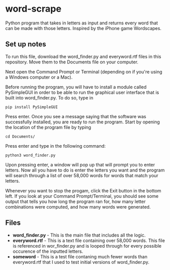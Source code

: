 # word-scrape
Python program that takes in letters as input and returns every word that can be made with those letters. Inspired by the iPhone game Wordscapes. 

## Set up notes
To run this file, download the word_finder.py and everyword.rtf files in this repository. Move them to the Documents file on your computer. 

Next open the Command Prompt or Terminal (depending on if you're using a Windows computer or a Mac). 

Before running the program, you will have to install a module called PySimpleGUI in order to be able to run the graphical user interface that is built into word_finder.py. To do so, type in

`pip install PySimpleGUI`

Press enter. Once you see a message saying that the software was successfully installed, you are ready to run the program. Start by opening the location of the program file by typing

`cd Documents/` 

Press enter and type in the following command:

`python3 word_finder.py`

Upon pressing enter, a window will pop up that will prompt you to enter letters. Now all you have to do is enter the letters you want and the program will search through a list of over 58,000 words for words that match your letters.

Whenever you want to stop the progam, click the Exit button in the bottom left. If you look at your Command Prompt/Terminal, you should see some output that tells you how long the program ran for, how many letter combinations were computed, and how many words were generated.

## Files
- **word_finder.py** - This is the main file that includes all the logic.
- **everyword.rtf** - This is a text file containing over 58,000 words. This file is referenced in wor_finder.py and is looped through for every possible occurence of the inputted letters.
- **someword** - This is a test file contaning much fewer words than everyword.rtf that I used to test initial versions of word_finder.py.
